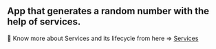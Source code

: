 ## App that generates a random number with the help of services.

💠 Know more about Services and its lifecycle from here =>  [Services](https://developer.android.com/reference/android/app/Service)
